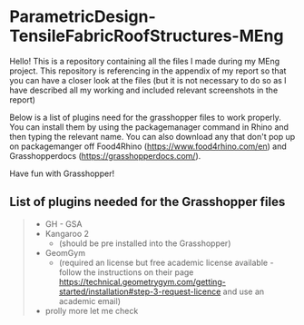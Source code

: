 # ParametricDesign-TensileFabricRoofStructures-MEng

Hello! This is a repository containing all the files I made during my MEng project.
This repository is referencing in the appendix of my report so that you can have a closer look at the files (but it is not necessary to do so as I have described all my working and included relevant screenshots in the report)

Below is a list of plugins need for the grasshopper files to work properly. 
You can install them by using the packagemanager command in Rhino and then typing the relevant name.
You can also download any that don't pop up on packagemanger off Food4Rhino (https://www.food4rhino.com/en) and Grasshopperdocs (https://grasshopperdocs.com/).

Have fun with Grasshopper!

## List of plugins needed for the Grasshopper files

> - GH - GSA 
> - Kangaroo 2
>   - (should be pre installed into the Grasshopper)
> - GeomGym
>   - (required an license but free academic license available - follow the instructions on their page https://technical.geometrygym.com/getting-started/installation#step-3-request-licence and use an academic email)
> - prolly more let me check
